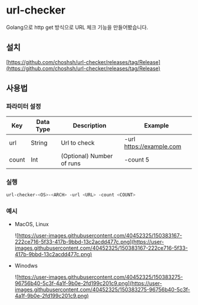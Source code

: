 # url-checker

Golang으로  http get 방식으로 URL 체크 기능을 만들어봤습니다.

## 설치

[https://github.com/choshsh/url-checker/releases/tag/Release](https://github.com/choshsh/url-checker/releases/tag/Release)

## 사용법

### 파라미터 설정

| Key | Data Type | Description | Example |
| --- | --- | --- | --- |
| url | String | Url to check | -url https://example.com |
| count | Int | (Optional) Number of runs | -count 5 |

### 실행

```bash
url-checker-<OS>-<ARCH> -url <URL> -count <COUNT>
```

### 예시

- MacOS, Linux
    
    ![https://user-images.githubusercontent.com/40452325/150383167-222ce716-5f33-417b-9bbd-13c2acdd477c.png](https://user-images.githubusercontent.com/40452325/150383167-222ce716-5f33-417b-9bbd-13c2acdd477c.png)
    

- Winodws
    
    ![https://user-images.githubusercontent.com/40452325/150383275-96756b40-5c3f-4a1f-9b0e-2fd199c201c9.png](https://user-images.githubusercontent.com/40452325/150383275-96756b40-5c3f-4a1f-9b0e-2fd199c201c9.png)